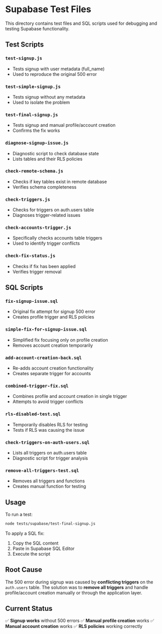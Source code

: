 # Supabase Test Files

This directory contains test files and SQL scripts used for debugging and testing Supabase functionality.

## Test Scripts

### `test-signup.js`
- Tests signup with user metadata (full_name)
- Used to reproduce the original 500 error

### `test-simple-signup.js`
- Tests signup without any metadata
- Used to isolate the problem

### `test-final-signup.js`
- Tests signup and manual profile/account creation
- Confirms the fix works

### `diagnose-signup-issue.js`
- Diagnostic script to check database state
- Lists tables and their RLS policies

### `check-remote-schema.js`
- Checks if key tables exist in remote database
- Verifies schema completeness

### `check-triggers.js`
- Checks for triggers on auth.users table
- Diagnoses trigger-related issues

### `check-accounts-trigger.js`
- Specifically checks accounts table triggers
- Used to identify trigger conflicts

### `check-fix-status.js`
- Checks if fix has been applied
- Verifies trigger removal

## SQL Scripts

### `fix-signup-issue.sql`
- Original fix attempt for signup 500 error
- Creates profile trigger and RLS policies

### `simple-fix-for-signup-issue.sql`
- Simplified fix focusing only on profile creation
- Removes account creation temporarily

### `add-account-creation-back.sql`
- Re-adds account creation functionality
- Creates separate trigger for accounts

### `combined-trigger-fix.sql`
- Combines profile and account creation in single trigger
- Attempts to avoid trigger conflicts

### `rls-disabled-test.sql`
- Temporarily disables RLS for testing
- Tests if RLS was causing the issue

### `check-triggers-on-auth-users.sql`
- Lists all triggers on auth.users table
- Diagnostic script for trigger analysis

### `remove-all-triggers-test.sql`
- Removes all triggers and functions
- Creates manual function for testing

## Usage

To run a test:
```bash
node tests/supabase/test-final-signup.js
```

To apply a SQL fix:
1. Copy the SQL content
2. Paste in Supabase SQL Editor
3. Execute the script

## Root Cause

The 500 error during signup was caused by **conflicting triggers** on the `auth.users` table. The solution was to **remove all triggers** and handle profile/account creation manually or through the application layer.

## Current Status

✅ **Signup works** without 500 errors
✅ **Manual profile creation** works
✅ **Manual account creation** works
✅ **RLS policies** working correctly 